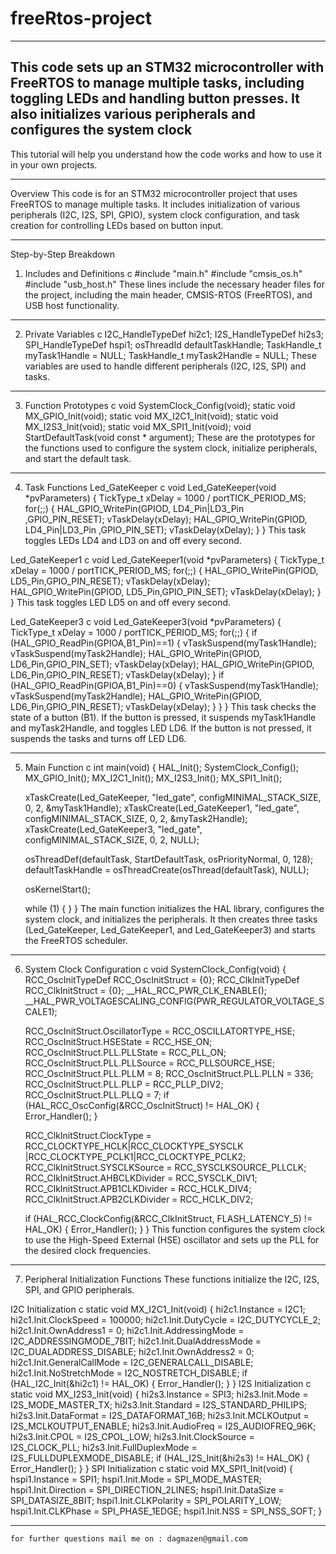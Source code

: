 # freeRtos-project

-----------------------------------------------------------------------------------------------------------------------------------------------------------------------
This code sets up an STM32 microcontroller with FreeRTOS to manage multiple tasks, including toggling LEDs and handling button presses. It also initializes various peripherals and configures the system clock
-----------------------------------------------------------------------------------------------------------------------------------------------------------------------

This tutorial will help you understand how the code works and how to use it in your own projects.

-----------------------------------------------------------------------------------------------------------------------------------------------------------------------
Overview
This code is for an STM32 microcontroller project that uses FreeRTOS to manage multiple tasks. It includes initialization of various peripherals (I2C, I2S, SPI, GPIO), system clock configuration, and task creation for controlling LEDs based on button input.

-----------------------------------------------------------------------------------------------------------------------------------------------------------------------
Step-by-Step Breakdown
1. Includes and Definitions
c
#include "main.h"
#include "cmsis_os.h"
#include "usb_host.h"
These lines include the necessary header files for the project, including the main header, CMSIS-RTOS (FreeRTOS), and USB host functionality.

-----------------------------------------------------------------------------------------------------------------------------------------------------------------------
2. Private Variables
c
I2C_HandleTypeDef hi2c1;
I2S_HandleTypeDef hi2s3;
SPI_HandleTypeDef hspi1;
osThreadId defaultTaskHandle;
TaskHandle_t myTask1Handle = NULL;
TaskHandle_t myTask2Handle = NULL;
These variables are used to handle different peripherals (I2C, I2S, SPI) and tasks.

-----------------------------------------------------------------------------------------------------------------------------------------------------------------------
3. Function Prototypes
c
void SystemClock_Config(void);
static void MX_GPIO_Init(void);
static void MX_I2C1_Init(void);
static void MX_I2S3_Init(void);
static void MX_SPI1_Init(void);
void StartDefaultTask(void const * argument);
These are the prototypes for the functions used to configure the system clock, initialize peripherals, and start the default task.

-----------------------------------------------------------------------------------------------------------------------------------------------------------------------
4. Task Functions
Led_GateKeeper
c
void Led_GateKeeper(void *pvParameters)
{
    TickType_t xDelay = 1000 / portTICK_PERIOD_MS;
    for(;;)
    {
        HAL_GPIO_WritePin(GPIOD, LD4_Pin|LD3_Pin ,GPIO_PIN_RESET);
        vTaskDelay(xDelay);
        HAL_GPIO_WritePin(GPIOD, LD4_Pin|LD3_Pin ,GPIO_PIN_SET);
        vTaskDelay(xDelay);
    }
}
This task toggles LEDs LD4 and LD3 on and off every second.

Led_GateKeeper1
c
void Led_GateKeeper1(void *pvParameters)
{
    TickType_t xDelay = 1000 / portTICK_PERIOD_MS;
    for(;;)
    {
        HAL_GPIO_WritePin(GPIOD, LD5_Pin,GPIO_PIN_RESET);
        vTaskDelay(xDelay);
        HAL_GPIO_WritePin(GPIOD, LD5_Pin,GPIO_PIN_SET);
        vTaskDelay(xDelay);
    }
}
This task toggles LED LD5 on and off every second.

Led_GateKeeper3
c
void Led_GateKeeper3(void *pvParameters)
{
    TickType_t xDelay = 1000 / portTICK_PERIOD_MS;
    for(;;)
    {
        if (HAL_GPIO_ReadPin(GPIOA,B1_Pin)==1)
        {
            vTaskSuspend(myTask1Handle);
            vTaskSuspend(myTask2Handle);
            HAL_GPIO_WritePin(GPIOD, LD6_Pin,GPIO_PIN_SET);
            vTaskDelay(xDelay);
            HAL_GPIO_WritePin(GPIOD, LD6_Pin,GPIO_PIN_RESET);
            vTaskDelay(xDelay);
        }
        if (HAL_GPIO_ReadPin(GPIOA,B1_Pin)==0)
        {
            vTaskSuspend(myTask1Handle);
            vTaskSuspend(myTask2Handle);
            HAL_GPIO_WritePin(GPIOD, LD6_Pin,GPIO_PIN_RESET);
            vTaskDelay(xDelay);
        }
    }
}
This task checks the state of a button (B1). If the button is pressed, it suspends myTask1Handle and myTask2Handle, and toggles LED LD6. If the button is not pressed, it suspends the tasks and turns off LED LD6.

-----------------------------------------------------------------------------------------------------------------------------------------------------------------------
5. Main Function
c
int main(void)
{
    HAL_Init();
    SystemClock_Config();
    MX_GPIO_Init();
    MX_I2C1_Init();
    MX_I2S3_Init();
    MX_SPI1_Init();

    xTaskCreate(Led_GateKeeper, "led_gate", configMINIMAL_STACK_SIZE, 0, 2, &myTask1Handle);
    xTaskCreate(Led_GateKeeper1, "led_gate", configMINIMAL_STACK_SIZE, 0, 2, &myTask2Handle);
    xTaskCreate(Led_GateKeeper3, "led_gate", configMINIMAL_STACK_SIZE, 0, 2, NULL);

    osThreadDef(defaultTask, StartDefaultTask, osPriorityNormal, 0, 128);
    defaultTaskHandle = osThreadCreate(osThread(defaultTask), NULL);

    osKernelStart();

    while (1)
    {
    }
}
The main function initializes the HAL library, configures the system clock, and initializes the peripherals. It then creates three tasks (Led_GateKeeper, Led_GateKeeper1, and Led_GateKeeper3) and starts the FreeRTOS scheduler.

-----------------------------------------------------------------------------------------------------------------------------------------------------------------------
6. System Clock Configuration
c
void SystemClock_Config(void)
{
    RCC_OscInitTypeDef RCC_OscInitStruct = {0};
    RCC_ClkInitTypeDef RCC_ClkInitStruct = {0};
    __HAL_RCC_PWR_CLK_ENABLE();
    __HAL_PWR_VOLTAGESCALING_CONFIG(PWR_REGULATOR_VOLTAGE_SCALE1);

    RCC_OscInitStruct.OscillatorType = RCC_OSCILLATORTYPE_HSE;
    RCC_OscInitStruct.HSEState = RCC_HSE_ON;
    RCC_OscInitStruct.PLL.PLLState = RCC_PLL_ON;
    RCC_OscInitStruct.PLL.PLLSource = RCC_PLLSOURCE_HSE;
    RCC_OscInitStruct.PLL.PLLM = 8;
    RCC_OscInitStruct.PLL.PLLN = 336;
    RCC_OscInitStruct.PLL.PLLP = RCC_PLLP_DIV2;
    RCC_OscInitStruct.PLL.PLLQ = 7;
    if (HAL_RCC_OscConfig(&RCC_OscInitStruct) != HAL_OK)
    {
        Error_Handler();
    }

    RCC_ClkInitStruct.ClockType = RCC_CLOCKTYPE_HCLK|RCC_CLOCKTYPE_SYSCLK
                                |RCC_CLOCKTYPE_PCLK1|RCC_CLOCKTYPE_PCLK2;
    RCC_ClkInitStruct.SYSCLKSource = RCC_SYSCLKSOURCE_PLLCLK;
    RCC_ClkInitStruct.AHBCLKDivider = RCC_SYSCLK_DIV1;
    RCC_ClkInitStruct.APB1CLKDivider = RCC_HCLK_DIV4;
    RCC_ClkInitStruct.APB2CLKDivider = RCC_HCLK_DIV2;

    if (HAL_RCC_ClockConfig(&RCC_ClkInitStruct, FLASH_LATENCY_5) != HAL_OK)
    {
        Error_Handler();
    }
}
This function configures the system clock to use the High-Speed External (HSE) oscillator and sets up the PLL for the desired clock frequencies.

-----------------------------------------------------------------------------------------------------------------------------------------------------------------------
7. Peripheral Initialization Functions
These functions initialize the I2C, I2S, SPI, and GPIO peripherals.

I2C Initialization
c
static void MX_I2C1_Init(void)
{
    hi2c1.Instance = I2C1;
    hi2c1.Init.ClockSpeed = 100000;
    hi2c1.Init.DutyCycle = I2C_DUTYCYCLE_2;
    hi2c1.Init.OwnAddress1 = 0;
    hi2c1.Init.AddressingMode = I2C_ADDRESSINGMODE_7BIT;
    hi2c1.Init.DualAddressMode = I2C_DUALADDRESS_DISABLE;
    hi2c1.Init.OwnAddress2 = 0;
    hi2c1.Init.GeneralCallMode = I2C_GENERALCALL_DISABLE;
    hi2c1.Init.NoStretchMode = I2C_NOSTRETCH_DISABLE;
    if (HAL_I2C_Init(&hi2c1) != HAL_OK)
    {
        Error_Handler();
    }
}
I2S Initialization
c
static void MX_I2S3_Init(void)
{
    hi2s3.Instance = SPI3;
    hi2s3.Init.Mode = I2S_MODE_MASTER_TX;
    hi2s3.Init.Standard = I2S_STANDARD_PHILIPS;
    hi2s3.Init.DataFormat = I2S_DATAFORMAT_16B;
    hi2s3.Init.MCLKOutput = I2S_MCLKOUTPUT_ENABLE;
    hi2s3.Init.AudioFreq = I2S_AUDIOFREQ_96K;
    hi2s3.Init.CPOL = I2S_CPOL_LOW;
    hi2s3.Init.ClockSource = I2S_CLOCK_PLL;
    hi2s3.Init.FullDuplexMode = I2S_FULLDUPLEXMODE_DISABLE;
    if (HAL_I2S_Init(&hi2s3) != HAL_OK)
    {
        Error_Handler();
    }
}
SPI Initialization
c
static void MX_SPI1_Init(void)
{
    hspi1.Instance = SPI1;
    hspi1.Init.Mode = SPI_MODE_MASTER;
    hspi1.Init.Direction = SPI_DIRECTION_2LINES;
    hspi1.Init.DataSize = SPI_DATASIZE_8BIT;
    hspi1.Init.CLKPolarity = SPI_POLARITY_LOW;
    hspi1.Init.CLKPhase = SPI_PHASE_1EDGE;
    hspi1.Init.NSS = SPI_NSS_SOFT;
    }

-----------------------------------------------------------------------------------------------------------------------------------------------------------------------
    for further questions mail me on : dagmazen@gmail.com
